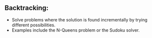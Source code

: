 ## Backtracking:

- Solve problems where the solution is found incrementally by trying different possibilities.
- Examples include the N-Queens problem or the Sudoku solver.
